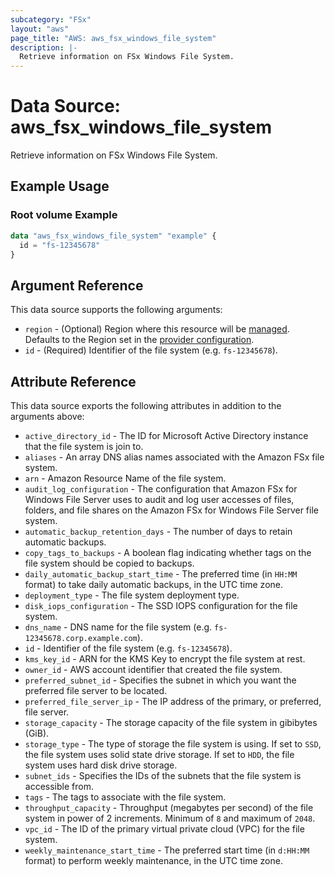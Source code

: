 ```yaml
---
subcategory: "FSx"
layout: "aws"
page_title: "AWS: aws_fsx_windows_file_system"
description: |-
  Retrieve information on FSx Windows File System.
---
```


# Data Source: aws_fsx_windows_file_system

Retrieve information on FSx Windows File System.

## Example Usage

### Root volume Example

```terraform
data "aws_fsx_windows_file_system" "example" {
  id = "fs-12345678"
}
```

## Argument Reference

This data source supports the following arguments:

* `region` - (Optional) Region where this resource will be [managed](https://docs.aws.amazon.com/general/latest/gr/rande.html#regional-endpoints). Defaults to the Region set in the [provider configuration](https://registry.terraform.io/providers/hashicorp/aws/latest/docs#aws-configuration-reference).
* `id` - (Required) Identifier of the file system (e.g. `fs-12345678`).

## Attribute Reference

This data source exports the following attributes in addition to the arguments above:

* `active_directory_id` - The ID for Microsoft Active Directory instance that the file system is join to.
* `aliases` - An array DNS alias names associated with the Amazon FSx file system.
* `arn` - Amazon Resource Name of the file system.
* `audit_log_configuration` - The configuration that Amazon FSx for Windows File Server uses to audit and log user accesses of files, folders, and file shares on the Amazon FSx for Windows File Server file system.
* `automatic_backup_retention_days` - The number of days to retain automatic backups.
* `copy_tags_to_backups` - A boolean flag indicating whether tags on the file system should be copied to backups.
* `daily_automatic_backup_start_time` - The preferred time (in `HH:MM` format) to take daily automatic backups, in the UTC time zone.
* `deployment_type` - The file system deployment type.
* `disk_iops_configuration` - The SSD IOPS configuration for the file system.
* `dns_name` - DNS name for the file system (e.g. `fs-12345678.corp.example.com`).
* `id` - Identifier of the file system (e.g. `fs-12345678`).
* `kms_key_id` - ARN for the KMS Key to encrypt the file system at rest.
* `owner_id` - AWS account identifier that created the file system.
* `preferred_subnet_id` - Specifies the subnet in which you want the preferred file server to be located.
* `preferred_file_server_ip` - The IP address of the primary, or preferred, file server.
* `storage_capacity` - The storage capacity of the file system in gibibytes (GiB).
* `storage_type` - The type of storage the file system is using. If set to `SSD`, the file system uses solid state drive storage. If set to `HDD`, the file system uses hard disk drive storage.
* `subnet_ids` - Specifies the IDs of the subnets that the file system is accessible from.
* `tags` - The tags to associate with the file system.
* `throughput_capacity` - Throughput (megabytes per second) of the file system in power of 2 increments. Minimum of `8` and maximum of `2048`.
* `vpc_id` - The ID of the primary virtual private cloud (VPC) for the file system.
* `weekly_maintenance_start_time` - The preferred start time (in `d:HH:MM` format) to perform weekly maintenance, in the UTC time zone.
